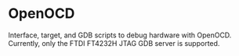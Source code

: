OpenOCD
=======

Interface, target, and GDB scripts to debug hardware with OpenOCD. Currently,
only the FTDI FT4232H JTAG GDB server is supported.
